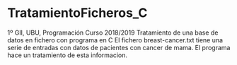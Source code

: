 # TratamientoFicheros_C
1º GII, UBU, Programación
Curso 2018/2019
Tratamiento de una base de datos en fichero con programa en C
El fichero breast-cancer.txt tiene una serie de entradas con datos de pacientes con cancer de mama.
El programa hace un tratamiento de esta informacion.
